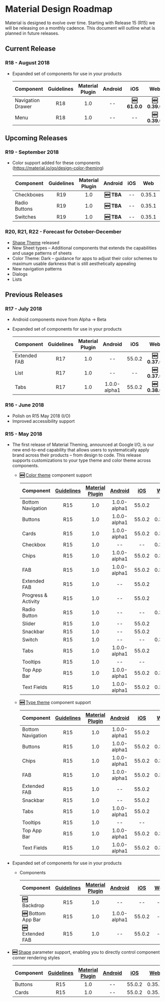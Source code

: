 # Material Design Roadmap
Material is designed to evolve over time. Starting with Release 15 (R15) we will be releasing on a monthly cadence. This document will outline what is planned in future releases. 

## Current Release


### R18 - August 2018
-  Expanded set of components for use in your products

    | Component | Guidelines | Material Plugin | Android | iOS | Web | Flutter |
    | -- | :--: | :--: | :--: | :--: | :--: | :--: |
    | Navigation Drawer | R18 | 1.0  |  -- |   **:new: 61.0.0**  |  **:new: 0.39.0** |  Beta 3 |    
    | Menu | R18 | 1.0  |  -- |  --  |  **:new: 0.39.0** |  Beta 3 |     


## Upcoming Releases

### R19 - September 2018

- Color support added for these components (https://material.io/go/design-color-theming)

    | Component | Guidelines | Material Plugin | Android | iOS | Web | Flutter |
    | -- | :--: | :--: | :--: | :--: | :--: | :--: |
    | Checkboxes | R19  | 1.0  | **:new: TBA**  | -- |  0.35.1  | Beta 3 |
    | Radio Buttons | R19  | 1.0  | **:new: TBA**  | -- |  0.35.1  | Beta 3 |
    | Switches | R19  | 1.0  | **:new: TBA**  | -- |  0.35.1  | Beta 3 |


### R20, R21, R22 - Forecast for October-December
- [Shape Theme](https://material.io/go/design-shape) released 
- New Sheet types – Additional components that extends the capabilities and usage patterns of sheets
- Color Theme: Dark – guidance for apps to adjust their color schemes to maximum usable darkness that is still aesthetically appealing
- New navigation patterns
- Dialogs
- Lists 

## Previous Releases

### R17 - July 2018
- Android components move from Alpha -> Beta
- Expanded set of components for use in your products

    | Component | Guidelines | Material Plugin | Android | iOS | Web | Flutter |
    | -- | :--: | :--: | :--: | :--: | :--: | :--: |
    | Extended FAB |   R17 | 1.0  | --  |  55.0.2 | **:new: 0.37.0**   |  Beta 3 |
    | List | R17 | 1.0  |  -- |  --  |  **:new: 0.37.0** |  -- |    
    | Tabs |   R17 | 1.0 | 1.0.0-alpha1  | 55.0.2 | **:new: 0.38.0**  | Beta 3 |

### R16 - June 2018
-  Polish on R15 May 2018 (I/O)
-  Improved accessibility support

### R15 - May 2018
-  The first release of Material Theming, announced at Google I/O, is our new end-to-end capability that allows users to systematically apply brand across their products – from design to code. This release supports customizations to your type theme and color theme across components.

    - **:new:** [Color theme](https://material.io/go/design-color-theming) component support 

      | Component | [Guidelines](https://material.io/design/guidelines-overview/) | [Material Plugin](https://material.io/go/tools-theme-editor) | [Android](https://github.com/material-components/material-components-android) | [iOS](https://github.com/material-components/material-components-ios/releases/tag/v55.0.2) | [Web](https://github.com/material-components/material-components-web/tree/v0.35.1) | [Flutter](https://flutter.io/) |
      | -- | :--: | :--: | :--: | :--: | :--: | :--: |
      | Bottom Navigation  |  R15 | 1.0  | 1.0.0-alpha1  |  55.0.2  | -- |   Beta 3 |
      | Buttons |  R15 | 1.0  | 1.0.0-alpha1  |  55.0.2  |  0.35.1 |   Beta 3 |
      | Cards |   R15 | 1.0  |  1.0.0-alpha1   |  55.0.2 |  0.35.1   |  Beta 3 |
      | Checkbox |   R15 | 1.0  |  --  |  -- |  0.35.1   |  Beta 3 |
      | Chips |  R15 | 1.0  |  1.0.0-alpha1   |  55.0.2  |  0.35.1 |   Beta 3 |
      | FAB |   R15 | 1.0  |  1.0.0-alpha1   |  55.0.2 |  0.35.1   |  Beta 3 |
      | Extended FAB |   R15 | 1.0  | --  |  55.0.2 | --   |  Beta 3 |
      | Progress & Activity |   R15 | 1.0 |  --   |  55.0.2 | --   |  Beta 3 |
      | Radio Button |   R15 | 1.0  |  --  |  -- |  0.35.1   |  Beta 3 |
      | Slider |   R15 | 1.0 |  --   |  55.0.2 | --   |  Beta 3 |
      | Snackbar |   R15 | 1.0 |  --   |  55.0.2 | --   |  Beta 3 |
      | Switch |   R15 | 1.0  |  --  |  -- |  0.35.1   |  Beta 3 |
      | Tabs |   R15 | 1.0 |  1.0.0-alpha1   |  55.0.2 | --   |  Beta 3 |
      | Tooltips |   R15 | 1.0 |  --   |  -- | --   |  Beta 3 |
      | Top App Bar |  R15 | 1.0  |  1.0.0-alpha1   |  55.0.2  |  0.35.1 |   Beta 3 |
      | Text Fields | R15 | 1.0  |  1.0.0-alpha1   |  55.0.2 |  0.35.1   |  Beta 3 |
    
    - **:new:** [Type theme](https://material.io/go/design-typography) component support 

      | Component | [Guidelines](https://material.io/design/guidelines-overview/) | [Material Plugin](https://material.io/go/tools-theme-editor) | [Android](https://github.com/material-components/material-components-android) | [iOS](https://github.com/material-components/material-components-ios/releases/tag/v55.0.2) | [Web](https://github.com/material-components/material-components-web/tree/v0.35.1) | [Flutter](https://flutter.io/) |
      | -- | :--: | :--: | :--: | :--: | :--: | :--: |
      | Bottom Navigation  |  R15 | 1.0  | 1.0.0-alpha1  |  55.0.2  | -- |   Beta 3 |
      | Buttons |  R15 | 1.0  | 1.0.0-alpha1  |  55.0.2  |  0.35.1 |   Beta 3 |
      | Chips |  R15 | 1.0  |  1.0.0-alpha1  |  55.0.2  |  0.35.1 |   Beta 3 |
      | FAB |   R15 | 1.0  |  1.0.0-alpha1  |  55.0.2 |  0.35.1   |  Beta 3 |
      | Extended FAB |   R15 | 1.0  | --  |  55.0.2 | --   |  Beta 3 |
      | Snackbar |   R15 | 1.0 |  --   |  55.0.2 | --   |  Beta 3 |
      | Tabs |   R15 | 1.0 |  1.0.0-alpha1   |  55.0.2 | --   |  Beta 3 |
      | Tooltips |   R15 | 1.0 |  --   |  -- | --   |  Beta 3 |
      | Top App Bar |  R15 | 1.0  |  1.0.0-alpha1   |  55.0.2  |  0.35.1 |   Beta 3 |
      | Text Fields | R15 | 1.0  |  1.0.0-alpha1   |  55.0.2 |  0.35.1   |  Beta 3 |

-  Expanded set of components for use in your products
    - Components

      | Component | [Guidelines](https://material.io/design/guidelines-overview/) | [Material Plugin](https://material.io/go/tools-theme-editor) | [Android](https://github.com/material-components/material-components-android) | [iOS](https://github.com/material-components/material-components-ios/releases/tag/v55.0.2) | [Web](https://github.com/material-components/material-components-web/tree/v0.35.1) | [Flutter](https://flutter.io/) |
      | -- | :--: | :--: | :--: | :--: | :--: | :--: |
      | **:new:** Backdrop  |   R15 | 1.0 | --   | -- | --   |  Beta 3 |
      | **:new:** Bottom App Bar  |  R15 | 1.0  | 1.0.0-alpha1  |  55.0.2  | -- |   Beta 3 |
      | **:new:** Extended FAB |   R15 | 1.0  | --  |  55.0.2 | --   |  Beta 3 |

-  **:new:** [Shape](https://material.io/go/design-shape) parameter support, enabling you to directly control component corner rendering styles 

    | Component | [Guidelines](https://material.io/design/guidelines-overview/) | [Material Plugin](https://material.io/go/tools-theme-editor) | [Android](https://github.com/material-components/material-components-android) | [iOS](https://github.com/material-components/material-components-ios/releases/tag/v55.0.2) | [Web](https://github.com/material-components/material-components-web/tree/v0.35.1) | [Flutter](https://flutter.io/) |
    | -- | :--: | :--: | :--: | :--: | :--: | :--: |
    | Buttons |  R15 | 1.0  | --  |  55.0.2  |  0.35.1 |   Beta 3 |
    | Cards |   R15 | 1.0  | --  |  55.0.2 |  0.35.1   |  Beta 3 |


